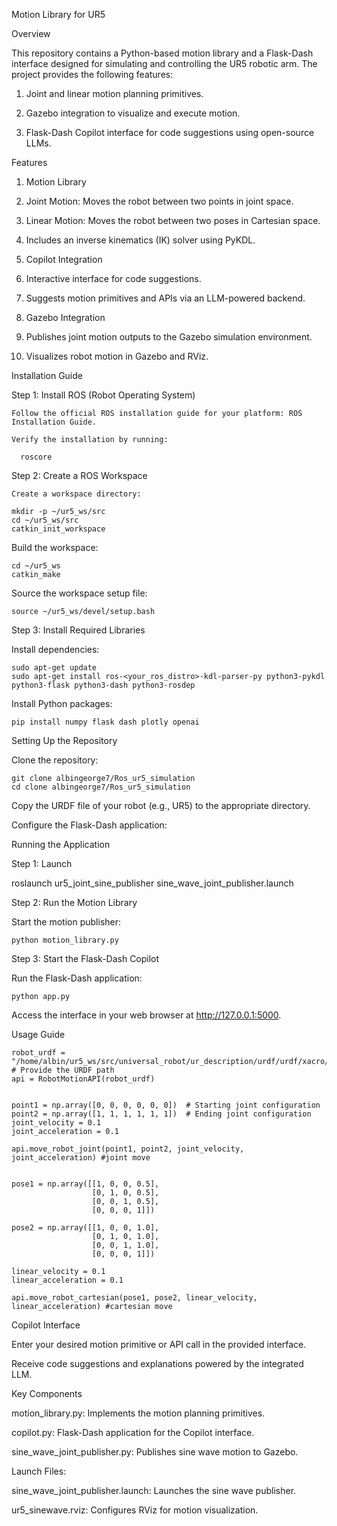Motion Library for UR5

Overview

  This repository contains a Python-based motion library and a Flask-Dash  interface designed for simulating and controlling the UR5 robotic arm. The project provides the following features:

  1. Joint and linear motion planning primitives.

  2. Gazebo integration to visualize and execute motion.

  3. Flask-Dash Copilot interface for code suggestions using open-source LLMs.

Features

  1. Motion Library

  2. Joint Motion: Moves the robot between two points in joint space.

  3. Linear Motion: Moves the robot between two poses in Cartesian space.

  4. Includes an inverse kinematics (IK) solver using PyKDL.

  5. Copilot Integration

  6. Interactive interface for code suggestions.

  7. Suggests motion primitives and APIs via an LLM-powered backend.

  8. Gazebo Integration

  9. Publishes joint motion outputs to the Gazebo simulation environment.

  10. Visualizes robot motion in Gazebo and RViz.

Installation Guide

  Step 1: Install ROS (Robot Operating System)

    Follow the official ROS installation guide for your platform: ROS Installation Guide.

    Verify the installation by running:

      roscore

  Step 2: Create a ROS Workspace

    Create a workspace directory:

    mkdir -p ~/ur5_ws/src
    cd ~/ur5_ws/src
    catkin_init_workspace

  Build the workspace:

    cd ~/ur5_ws
    catkin_make

  Source the workspace setup file:

    source ~/ur5_ws/devel/setup.bash

  Step 3: Install Required Libraries

  Install dependencies:

    sudo apt-get update
    sudo apt-get install ros-<your_ros_distro>-kdl-parser-py python3-pykdl python3-flask python3-dash python3-rosdep

  Install Python packages:

    pip install numpy flask dash plotly openai

Setting Up the Repository

  Clone the repository:

    git clone albingeorge7/Ros_ur5_simulation
    cd clone albingeorge7/Ros_ur5_simulation

  Copy the URDF file of your robot (e.g., UR5) to the appropriate directory.

  Configure the Flask-Dash application:



Running the Application

  Step 1: Launch 

  roslaunch ur5_joint_sine_publisher sine_wave_joint_publisher.launch
    

  Step 2: Run the Motion Library

  Start the motion publisher:

    python motion_library.py

  Step 3: Start the Flask-Dash Copilot

  Run the Flask-Dash application:

    python app.py

Access the interface in your web browser at http://127.0.0.1:5000.

Usage Guide

  
    robot_urdf = "/home/albin/ur5_ws/src/universal_robot/ur_description/urdf/urdf/xacro/ur5.xacro"  # Provide the URDF path
    api = RobotMotionAPI(robot_urdf)


    point1 = np.array([0, 0, 0, 0, 0, 0])  # Starting joint configuration
    point2 = np.array([1, 1, 1, 1, 1, 1])  # Ending joint configuration
    joint_velocity = 0.1
    joint_acceleration = 0.1

    api.move_robot_joint(point1, point2, joint_velocity, joint_acceleration) #joint move


    pose1 = np.array([[1, 0, 0, 0.5],
                      [0, 1, 0, 0.5],
                      [0, 0, 1, 0.5],
                      [0, 0, 0, 1]])

    pose2 = np.array([[1, 0, 0, 1.0],
                      [0, 1, 0, 1.0],
                      [0, 0, 1, 1.0],
                      [0, 0, 0, 1]])

    linear_velocity = 0.1
    linear_acceleration = 0.1

    api.move_robot_cartesian(pose1, pose2, linear_velocity, linear_acceleration) #cartesian move
    
  Copilot Interface

Enter your desired motion primitive or API call in the provided interface.

Receive code suggestions and explanations powered by the integrated LLM.


  Key Components

  motion_library.py: Implements the motion planning primitives.

  copilot.py: Flask-Dash application for the Copilot interface.

  sine_wave_joint_publisher.py: Publishes sine wave motion to Gazebo.

  Launch Files:

  sine_wave_joint_publisher.launch: Launches the sine wave publisher.

  ur5_sinewave.rviz: Configures RViz for motion visualization.

